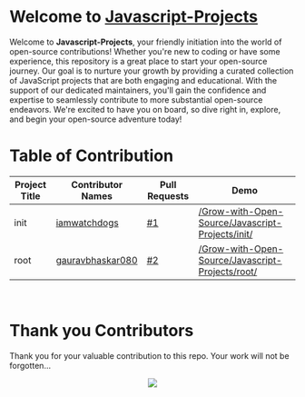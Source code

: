 # Welcome to [Javascript-Projects](https://github.com/Grow-with-Open-Source/Javascript-Projects/ "visit original repo")

Welcome to **Javascript-Projects**, your friendly initiation into the world of open-source contributions! Whether you're new to coding or have some experience, this repository is a great place to start your open-source journey. Our goal is to nurture your growth by providing a curated collection of JavaScript projects that are both engaging and educational. With the support of our dedicated maintainers, you'll gain the confidence and expertise to seamlessly contribute to more substantial open-source endeavors. We're excited to have you on board, so dive right in, explore, and begin your open-source adventure today!

# Table of Contribution

<div align="center">

<!-- TABLE BEGINS -->
| Project Title | Contributor Names | Pull Requests | Demo |
| --- | --- | --- | --- |
| init | [iamwatchdogs](https://github.com/iamwatchdogs "goto iamwatchdogs profile") | [#1](https://github.com/Grow-with-Open-Source/Javascript-Projects/pull/1 "visit pr \#1") | [/Grow-with-Open-Source/Javascript-Projects/init/](https://github.com/Grow-with-Open-Source/Javascript-Projects "view the result of init") |
| root | [gauravbhaskar080](https://github.com/gauravbhaskar080 "goto gauravbhaskar080 profile") | [#2](https://github.com/Grow-with-Open-Source/Javascript-Projects/pull/2 "visit pr \#2") | [/Grow-with-Open-Source/Javascript-Projects/root/](https://github.com/Grow-with-Open-Source/Javascript-Projects/ "view the result of root") |
<!-- TABLE ENDS -->

</div>
<br>

# Thank you Contributors

Thank you for your valuable contribution to this repo. Your work will not be forgotten...

<div align="center">
  <a href = "https://github.com/Grow-with-Open-Source/Javascript-Projects/graphs/contributors">
    <img src = "https://contrib.rocks/image?repo=Grow-with-Open-Source/Javascript-Projects"/>
  </a>
</div>